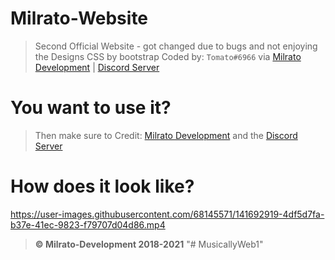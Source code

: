 # Milrato-Website
> Second Official Website - got changed due to bugs and not enjoying the Designs
> CSS by bootstrap
> Coded by: `Tomato#6966` via [Milrato Development](https://milrato.dev) | [Discord Server](https://discord.gg/milrato)

# You want to use it?

> Then make sure to Credit: [Milrato Development](https://milrato.dev) and the [Discord Server](https://discord.gg/milrato)

# How does it look like?

https://user-images.githubusercontent.com/68145571/141692919-4df5d7fa-b37e-41ec-9823-f79707d04d86.mp4

> **© Milrato-Development 2018-2021**
"# MusicallyWeb1" 
